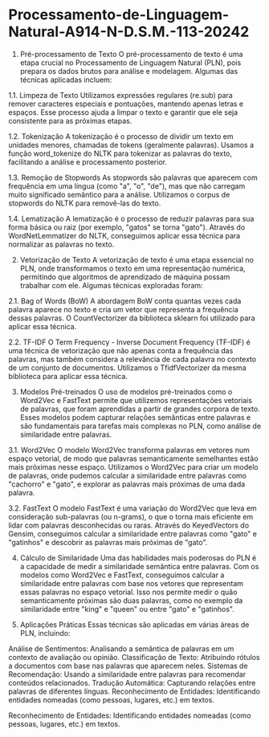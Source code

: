 # Processamento-de-Linguagem-Natural-A914-N-D.S.M.-113-20242

1. Pré-processamento de Texto
O pré-processamento de texto é uma etapa crucial no Processamento de Linguagem Natural (PLN), pois prepara os dados brutos para análise e modelagem. Algumas das técnicas aplicadas incluem:

1.1. Limpeza de Texto
Utilizamos expressões regulares (re.sub) para remover caracteres especiais e pontuações, mantendo apenas letras e espaços. Esse processo ajuda a limpar o texto e garantir que ele seja consistente para as próximas etapas.

1.2. Tokenização
A tokenização é o processo de dividir um texto em unidades menores, chamadas de tokens (geralmente palavras). Usamos a função word_tokenize do NLTK para tokenizar as palavras do texto, facilitando a análise e processamento posterior.

1.3. Remoção de Stopwords
As stopwords são palavras que aparecem com frequência em uma língua (como "a", "o", "de"), mas que não carregam muito significado semântico para a análise. Utilizamos o corpus de stopwords do NLTK para removê-las do texto.

1.4. Lematização
A lematização é o processo de reduzir palavras para sua forma básica ou raiz (por exemplo, "gatos" se torna "gato"). Através do WordNetLemmatizer do NLTK, conseguimos aplicar essa técnica para normalizar as palavras no texto.

2. Vetorização de Texto
A vetorização de texto é uma etapa essencial no PLN, onde transformamos o texto em uma representação numérica, permitindo que algoritmos de aprendizado de máquina possam trabalhar com ele. Algumas técnicas exploradas foram:

2.1. Bag of Words (BoW)
A abordagem BoW conta quantas vezes cada palavra aparece no texto e cria um vetor que representa a frequência dessas palavras. O CountVectorizer da biblioteca sklearn foi utilizado para aplicar essa técnica.

2.2. TF-IDF
O Term Frequency - Inverse Document Frequency (TF-IDF) é uma técnica de vetorização que não apenas conta a frequência das palavras, mas também considera a relevância de cada palavra no contexto de um conjunto de documentos. Utilizamos o TfidfVectorizer da mesma biblioteca para aplicar essa técnica.

3. Modelos Pré-treinados
O uso de modelos pré-treinados como o Word2Vec e FastText permite que utilizemos representações vetoriais de palavras, que foram aprendidas a partir de grandes corpora de texto. Esses modelos podem capturar relações semânticas entre palavras e são fundamentais para tarefas mais complexas no PLN, como análise de similaridade entre palavras.

3.1. Word2Vec
O modelo Word2Vec transforma palavras em vetores num espaço vetorial, de modo que palavras semanticamente semelhantes estão mais próximas nesse espaço. Utilizamos o Word2Vec para criar um modelo de palavras, onde pudemos calcular a similaridade entre palavras como "cachorro" e "gato", e explorar as palavras mais próximas de uma dada palavra.

3.2. FastText
O modelo FastText é uma variação do Word2Vec que leva em consideração sub-palavras (ou n-grams), o que o torna mais eficiente em lidar com palavras desconhecidas ou raras. Através do KeyedVectors do Gensim, conseguimos calcular a similaridade entre palavras como "gato" e "gatinhos" e descobrir as palavras mais próximas de "gato".

4. Cálculo de Similaridade
Uma das habilidades mais poderosas do PLN é a capacidade de medir a similaridade semântica entre palavras. Com os modelos como Word2Vec e FastText, conseguimos calcular a similaridade entre palavras com base nos vetores que representam essas palavras no espaço vetorial. Isso nos permite medir o quão semanticamente próximas são duas palavras, como no exemplo da similaridade entre "king" e "queen" ou entre "gato" e "gatinhos".

5. Aplicações Práticas
Essas técnicas são aplicadas em várias áreas de PLN, incluindo:

Análise de Sentimentos: Analisando a semântica de palavras em um contexto de avaliação ou opinião.
Classificação de Texto: Atribuindo rótulos a documentos com base nas palavras que aparecem neles.
Sistemas de Recomendação: Usando a similaridade entre palavras para recomendar conteúdos relacionados.
Tradução Automática: Capturando relações entre palavras de diferentes línguas.
Reconhecimento de Entidades: Identificando entidades nomeadas (como pessoas, lugares, etc.) em textos.

Reconhecimento de Entidades: Identificando entidades nomeadas (como pessoas, lugares, etc.) em textos.
